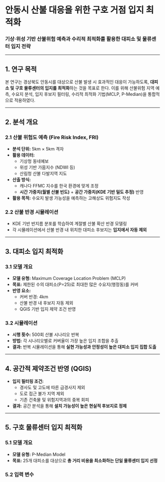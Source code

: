 # 안동시 산불 대응을 위한 구호 거점 입지 최적화
### 기상·위성 기반 산불위험 예측과 수리적 최적화를 활용한 대피소 및 물류센터 입지 전략

---

## 1. 연구 목적

본 연구는 경상북도 안동시를 대상으로 산불 발생 시 효과적인 대응이 가능하도록, **대피소 및 구호 물류센터의 입지를 최적화**하는 것을 목표로 한다. 이를 위해 산불위험 지역 예측, 수요지 분석, 입지 후보지 필터링, 수리적 최적화 기법(MCLP, P-Median)을 통합적으로 적용하였다.

---

## 2. 분석 개요

### 2.1 산불 위험도 예측 (Fire Risk Index, FRI)

- **분석 단위:** 5km × 5km 격자
- **활용 데이터:**
  - 기상청 동네예보
  - 위성 기반 가뭄지수 (NDWI 등)
  - 산림청 산불 다발지역 지도
- **산출 방식:**
  - 캐나다 FFMC 지수를 한국 환경에 맞게 조정
  - **시간 가중치(월별 산불 빈도)** + **공간 가중치(KDE 기반 밀도 추정)** 반영
- **활용 목적:** 수요지 발생 가능성을 예측하는 고해상도 위험지도 작성

### 2.2 산불 반경 시뮬레이션

- KDE 기반 반지름 분포를 학습하여 계절별 산불 확산 반경 모델링
- 각 시뮬레이션에서 산불 반경 내 위치한 대피소 후보지는 **입지에서 자동 제외**

---

## 3. 대피소 입지 최적화

### 3.1 모델 개요

- **모델 유형:** Maximum Coverage Location Problem (MCLP)
- **목표:** 제한된 수의 대피소(P=25)로 최대한 많은 수요지(행정동)를 커버
- **반영 요소:**
  - 커버 반경: 4km
  - 산불 반경 내 후보지 자동 제외
  - QGIS 기반 입지 제약 조건 반영

### 3.2 시뮬레이션

- **시행 횟수:** 500회 산불 시나리오 반복
- **방법:** 각 시나리오별로 커버율이 가장 높은 입지 조합을 추출
- **결과:** 반복 시뮬레이션을 통해 **실현 가능성과 안정성이 높은 대피소 입지 집합 도출**

---

## 4. 공간적 제약조건 반영 (QGIS)

- **입지 필터링 조건:**
  - 경사도 및 고도에 따른 급경사지 제외
  - 도로 접근 불가 지역 제외
  - 기존 건축물 및 위험지역과의 중복 회피
- **결과:** 공간 분석을 통해 **설치 가능성이 높은 현실적 후보지로 정제**

---

## 5. 구호 물류센터 입지 최적화

### 5.1 모델 개요

- **모델 유형:** P-Median Model
- **목표:** 25개 대피소를 대상으로 **총 거리 비용을 최소화하는 단일 물류센터 입지 선정**

### 5.2 입력 변수
